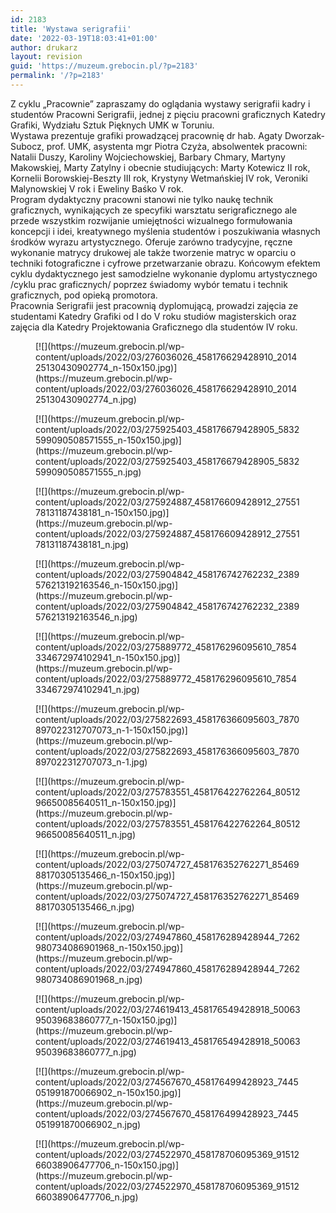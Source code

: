```yaml
---
id: 2183
title: 'Wystawa serigrafii'
date: '2022-03-19T18:03:41+01:00'
author: drukarz
layout: revision
guid: 'https://muzeum.grebocin.pl/?p=2183'
permalink: '/?p=2183'
---
```


<div class="" dir="auto"><div class="ecm0bbzt hv4rvrfc ihqw7lf3 dati1w0a" data-ad-comet-preview="message" data-ad-preview="message" id="jsc_c_mw"><div class="j83agx80 cbu4d94t ew0dbk1b irj2b8pg"><div class="qzhwtbm6 knvmm38d"><div class="kvgmc6g5 cxmmr5t8 oygrvhab hcukyx3x c1et5uql ii04i59q"><div dir="auto">Z cyklu „Pracownie” zapraszamy do oglądania wystawy serigrafii kadry i studentów Pracowni Serigrafii, jednej z pięciu pracowni graficznych Katedry Grafiki, Wydziału Sztuk Pięknych UMK w Toruniu.</div><div dir="auto"></div></div><div class="cxmmr5t8 oygrvhab hcukyx3x c1et5uql o9v6fnle ii04i59q"><div dir="auto">Wystawa prezentuje grafiki prowadzącej pracownię dr hab. Agaty Dworzak-Subocz, prof. UMK, asystenta mgr Piotra Czyża, absolwentek pracowni: Natalii Duszy, Karoliny Wojciechowskiej, Barbary Chmary, Martyny Makowskiej, Marty Zatylny i obecnie studiujących: Marty Kotewicz II rok, Kornelii Borowskiej-Beszty III rok, Krystyny Wetmańskiej IV rok, Veroniki Malynowskiej V rok i Eweliny Baśko V rok.</div><div dir="auto"></div></div><div class="cxmmr5t8 oygrvhab hcukyx3x c1et5uql o9v6fnle ii04i59q"><div dir="auto">Program dydaktyczny pracowni stanowi nie tylko naukę technik graficznych, wynikających ze specyfiki warsztatu serigraficznego ale przede wszystkim rozwijanie umiejętności wizualnego formułowania koncepcji i idei, kreatywnego myślenia studentów i poszukiwania własnych środków wyrazu artystycznego. Oferuje zarówno tradycyjne, ręczne wykonanie matrycy drukowej ale także tworzenie matryc w oparciu o techniki fotograficzne i cyfrowe przetwarzanie obrazu. Końcowym efektem cyklu dydaktycznego jest samodzielne wykonanie dyplomu artystycznego /cyklu prac graficznych/ poprzez świadomy wybór tematu i technik graficznych, pod opieką promotora.</div></div><div class="cxmmr5t8 oygrvhab hcukyx3x c1et5uql o9v6fnle ii04i59q"><div dir="auto"></div></div><div class="cxmmr5t8 oygrvhab hcukyx3x c1et5uql o9v6fnle ii04i59q"><div dir="auto">Pracownia Serigrafii jest pracownią dyplomującą, prowadzi zajęcia ze studentami Katedry Grafiki od I do V roku studiów magisterskich oraz zajęcia dla Katedry Projektowania Graficznego dla studentów IV roku.</div></div></div><div dir="auto"></div><div class="qzhwtbm6 knvmm38d"><div dir="auto"><div class="gallery galleryid-2183 gallery-columns-6 gallery-size-thumbnail" id="gallery-926"><figure class="gallery-item"><div class="gallery-icon portrait"> [![](https://muzeum.grebocin.pl/wp-content/uploads/2022/03/276036026_458176629428910_201425130430902774_n-150x150.jpg)](https://muzeum.grebocin.pl/wp-content/uploads/2022/03/276036026_458176629428910_201425130430902774_n.jpg) </div></figure><figure class="gallery-item"><div class="gallery-icon portrait"> [![](https://muzeum.grebocin.pl/wp-content/uploads/2022/03/275925403_458176679428905_5832599090508571555_n-150x150.jpg)](https://muzeum.grebocin.pl/wp-content/uploads/2022/03/275925403_458176679428905_5832599090508571555_n.jpg) </div></figure><figure class="gallery-item"><div class="gallery-icon portrait"> [![](https://muzeum.grebocin.pl/wp-content/uploads/2022/03/275924887_458176609428912_2755178131187438181_n-150x150.jpg)](https://muzeum.grebocin.pl/wp-content/uploads/2022/03/275924887_458176609428912_2755178131187438181_n.jpg) </div></figure><figure class="gallery-item"><div class="gallery-icon portrait"> [![](https://muzeum.grebocin.pl/wp-content/uploads/2022/03/275904842_458176742762232_2389576213192163546_n-150x150.jpg)](https://muzeum.grebocin.pl/wp-content/uploads/2022/03/275904842_458176742762232_2389576213192163546_n.jpg) </div></figure><figure class="gallery-item"><div class="gallery-icon portrait"> [![](https://muzeum.grebocin.pl/wp-content/uploads/2022/03/275889772_458176296095610_7854334672974102941_n-150x150.jpg)](https://muzeum.grebocin.pl/wp-content/uploads/2022/03/275889772_458176296095610_7854334672974102941_n.jpg) </div></figure><figure class="gallery-item"><div class="gallery-icon landscape"> [![](https://muzeum.grebocin.pl/wp-content/uploads/2022/03/275822693_458176366095603_7870897022312707073_n-1-150x150.jpg)](https://muzeum.grebocin.pl/wp-content/uploads/2022/03/275822693_458176366095603_7870897022312707073_n-1.jpg) </div></figure><figure class="gallery-item"><div class="gallery-icon portrait"> [![](https://muzeum.grebocin.pl/wp-content/uploads/2022/03/275783551_458176422762264_8051296650085640511_n-150x150.jpg)](https://muzeum.grebocin.pl/wp-content/uploads/2022/03/275783551_458176422762264_8051296650085640511_n.jpg) </div></figure><figure class="gallery-item"><div class="gallery-icon portrait"> [![](https://muzeum.grebocin.pl/wp-content/uploads/2022/03/275074727_458176352762271_8546988170305135466_n-150x150.jpg)](https://muzeum.grebocin.pl/wp-content/uploads/2022/03/275074727_458176352762271_8546988170305135466_n.jpg) </div></figure><figure class="gallery-item"><div class="gallery-icon portrait"> [![](https://muzeum.grebocin.pl/wp-content/uploads/2022/03/274947860_458176289428944_7262980734086901968_n-150x150.jpg)](https://muzeum.grebocin.pl/wp-content/uploads/2022/03/274947860_458176289428944_7262980734086901968_n.jpg) </div></figure><figure class="gallery-item"><div class="gallery-icon portrait"> [![](https://muzeum.grebocin.pl/wp-content/uploads/2022/03/274619413_458176549428918_5006395039683860777_n-150x150.jpg)](https://muzeum.grebocin.pl/wp-content/uploads/2022/03/274619413_458176549428918_5006395039683860777_n.jpg) </div></figure><figure class="gallery-item"><div class="gallery-icon portrait"> [![](https://muzeum.grebocin.pl/wp-content/uploads/2022/03/274567670_458176499428923_7445051991870066902_n-150x150.jpg)](https://muzeum.grebocin.pl/wp-content/uploads/2022/03/274567670_458176499428923_7445051991870066902_n.jpg) </div></figure><figure class="gallery-item"><div class="gallery-icon portrait"> [![](https://muzeum.grebocin.pl/wp-content/uploads/2022/03/274522970_458178706095369_9151266038906477706_n-150x150.jpg)](https://muzeum.grebocin.pl/wp-content/uploads/2022/03/274522970_458178706095369_9151266038906477706_n.jpg) </div></figure> </div></div></div></div></div></div>